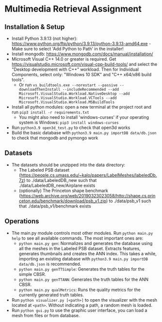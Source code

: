 # Multimedia Retrieval Assignment

## Installation & Setup
 - Install Python 3.9.13 (not higher): https://www.python.org/ftp/python/3.9.13/python-3.9.13-amd64.exe - Make sure to select 'Add Python to Path' in the installer!
 - Install mongodb: https://www.mongodb.com/docs/manual/installation/
 - Microsoft Visual C++ 14.0 or greater is required. Get https://visualstudio.microsoft.com/visual-cpp-build-tools/ and select the "Desktop development with C++" workload. Then for Individual Components, select only: "Windows 10 SDK" and "C++ x64/x86 build tools".
    - Or run `vs_buildtools.exe --norestart --passive --downloadThenInstall --includeRecommended --add Microsoft.VisualStudio.Workload.NativeDesktop --add Microsoft.VisualStudio.Workload.VCTools --add Microsoft.VisualStudio.Workload.MSBuildTools`
 - Install all python modules: open a new terminal at the project root and run `pip3 install -r requirements.txt`
    - You might also need to install 'windows-curses' if your operating system is Windows: `pip3 install windows-curses`
 - Run `python3.9 open3d_test.py` to check that open3d works
 - Build the basic database with `python3.9 main.py importDB data/db.json` to check that mongodb and pymongo work

## Datasets
 - The datasets should be unzipped into the data directory:
   - The Labeled PSB dataset (https://people.cs.umass.edu/~kalo/papers/LabelMeshes/labeledDb.7z) to ./data/LabeledDB_new such that ./data/LabeledDB_new/Airplane exists
   - (optionally) The Princeton shape benchmark (https://web.archive.org/web/20190323023058/http://shape.cs.princeton.edu/benchmark/download/psb_v1.zip) to ./data/psb_v1 such that ./data/psb_v1/benchmark exists
   
## Operations
 - The main.py module controls most other modules. Run `python main.py help` to see all available commands. The most important ones are:
   - `python main.py gen`: Normalizes and generates the database using all the meshes in the Labeled PSB dataset. Extracts features, generates thumbnails and creates the ANN index. This takes a while, importing an existing database with `python3.9 main.py importDB data/db.json` is recommended.
   - `python main.py genTTSimple`: Generates the truth tables for the simple CBSR.
   - `python main.py genTTANN`: Generates the truth tables for the ANN CBSR.
   - `python main.py qualMetrics`: Runs the quality metrics for the currently generated truth tables.
 - Run `python visualizer.py [<path>]` to open the visualizer with the mesh located at `<path>`. Without indicating a path, a random mesh is loaded.
 - Run `python gui.py` to use the graphic user interface, you can load a mesh from files or from database.
